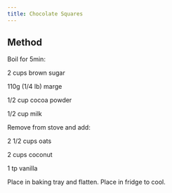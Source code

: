 ```yaml
---
title: Chocolate Squares
---
```


## Method

Boil for 5min:

2 cups brown sugar

110g (1/4 lb)  marge

1/2 cup cocoa powder

1/2 cup milk

Remove from stove and add:

2 1/2 cups oats

2 cups coconut

1 tp vanilla

Place in baking tray and flatten.
Place in fridge to cool.
